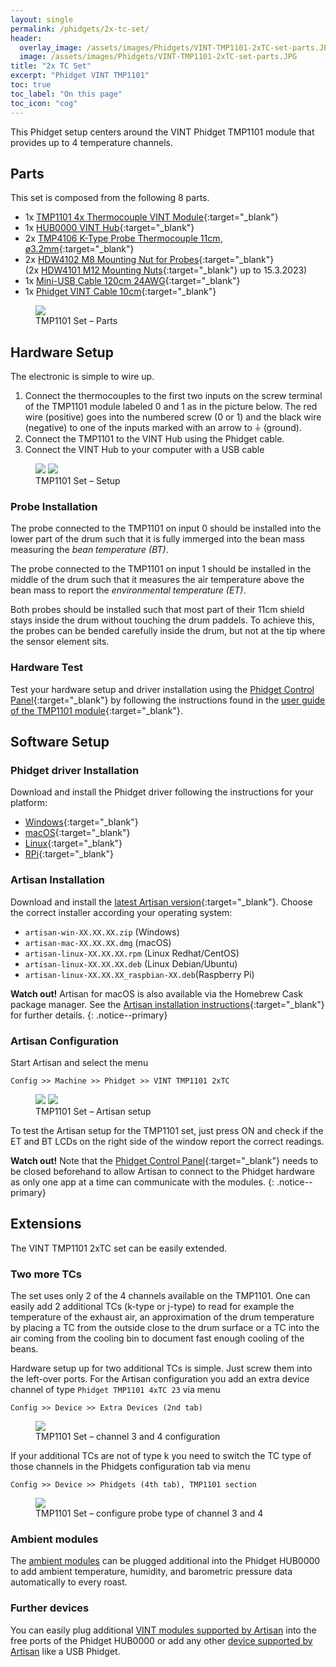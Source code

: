 ```yaml
---
layout: single
permalink: /phidgets/2x-tc-set/
header:
  overlay_image: /assets/images/Phidgets/VINT-TMP1101-2xTC-set-parts.JPG
  image: /assets/images/Phidgets/VINT-TMP1101-2xTC-set-parts.JPG
title: "2x TC Set"
excerpt: "Phidget VINT TMP1101"
toc: true
toc_label: "On this page"
toc_icon: "cog"
---
```


This Phidget setup centers around the VINT Phidget TMP1101 module that provides up to 4 temperature channels.


## Parts

This set is composed from the following 8 parts.

- 1x [TMP1101 4x Thermocouple VINT Module](https://www.phidgets.com/?tier=3&catid=14&pcid=12&prodid=726){:target="_blank"}
- 1x [HUB0000 VINT Hub](https://www.phidgets.com/?tier=3&catid=2&pcid=1&prodid=643){:target="_blank"}
- 2x [TMP4106 K-Type Probe Thermocouple 11cm, ø3.2mm](https://www.phidgets.com/?tier=3&catid=14&pcid=12&prodid=729){:target="_blank"}
- 2x [HDW4102 M8 Mounting Nut for Probes](https://www.phidgets.com/?tier=3&catid=14&pcid=12&prodid=1240){:target="_blank"}  
(2x [HDW4101 M12 Mounting Nuts](https://www.phidgets.com/?tier=3&catid=14&pcid=12&prodid=634){:target="_blank"} up to 15.3.2023)
- 1x [Mini-USB Cable 120cm 24AWG](https://www.phidgets.com/?tier=3&catid=28&pcid=24&prodid=187){:target="_blank"}
- 1x [Phidget VINT Cable 10cm](https://www.phidgets.com/?tier=3&catid=30&pcid=26&prodid=153){:target="_blank"}


<figure class="full">
    <a href="/assets/images/Phidgets/VINT-TMP1101-2xTC-set-parts.JPG"><img src="/assets/images/Phidgets/VINT-TMP1101-2xTC-set-parts.JPG"></a>
    <figcaption>TMP1101 Set – Parts</figcaption>
</figure>


## Hardware Setup

The electronic is simple to wire up.

1. Connect the thermocouples to the first two inputs on the screw terminal of the TMP1101 module labeled 0 and 1 as in the picture below. The red wire (positive) goes into the numbered screw (0 or 1) and the black wire (negative) to one of the inputs marked with an arrow to &#9178; (ground).
2. Connect the TMP1101 to the VINT Hub using the Phidget cable.
3. Connect the VINT Hub to your computer with a USB cable

<figure class="half">
    <a href="/assets/images/Phidgets/VINT-TMP1101-2xTC-set-hardware-setup.JPG"><img src="/assets/images/Phidgets/VINT-TMP1101-2xTC-set-hardware-setup.JPG"></a>
    <a href="/assets/images/Phidgets/VINT-TMP1101-2xTC-set-connection.JPG"><img src="/assets/images/Phidgets/VINT-TMP1101-2xTC-set-connection.JPG"></a>
    <figcaption>TMP1101 Set – Setup</figcaption>
</figure>

### Probe Installation

The probe connected to the TMP1101 on input 0 should be installed into the lower part of the drum such that it is fully immerged into the bean mass measuring the *bean temperature (BT)*. 

The probe connected to the TMP1101 on input 1 should be installed in the middle of the drum such that it measures the air temperature above the bean mass to report the *environmental temperature (ET)*. 

Both probes should be installed such that most part of their 11cm shield stays inside the drum without touching the drum paddels. To achieve this, the probes can be bended carefully inside the drum, but not at the tip where the sensor element sits.


### Hardware Test

Test your hardware setup and driver installation using the [Phidget Control Panel](https://www.phidgets.com/docs/Phidget_Control_Panel){:target="_blank"} by following the instructions found in the [user guide of the TMP1101 module](https://www.phidgets.com/?tier=3&catid=14&pcid=12&prodid=726){:target="_blank"}.



## Software Setup

### Phidget driver Installation

Download and install the Phidget driver following the instructions for your platform:

- [Windows](https://www.phidgets.com/docs/OS_-_Windows){:target="_blank"}
- [macOS](https://www.phidgets.com/docs/OS_-_OS_X){:target="_blank"}
- [Linux](https://www.phidgets.com/docs/OS_-_Linux){:target="_blank"}
- [RPi](https://www.phidgets.com/?view=articles&article=GetStartedPhidgetsRaspberry){:target="_blank"}

### Artisan Installation

Download and install the [latest Artisan version](https://github.com/artisan-roaster-scope/artisan/releases/latest){:target="_blank"}. Choose the correct installer according your operating system:

- `artisan-win-XX.XX.XX.zip` (Windows)
- `artisan-mac-XX.XX.XX.dmg` (macOS)
- `artisan-linux-XX.XX.XX.rpm` (Linux Redhat/CentOS)
- `artisan-linux-XX.XX.XX.deb` (Linux Debian/Ubuntu)
- `artisan-linux-XX.XX.XX_raspbian-XX.deb`(Raspberry Pi)

**Watch out!** 
Artisan for macOS is also available via the Homebrew Cask package manager. See the [Artisan installation instructions](https://github.com/artisan-roaster-scope/artisan/blob/master/wiki/Installation.md){:target="_blank"} for further details.
{: .notice--primary}


### Artisan Configuration

Start Artisan and select the menu 

```
Config >> Machine >> Phidget >> VINT TMP1101 2xTC
```

<figure class="half">
    <a href="/assets/images/Phidgets/machine-setup-2xTC.png"><img src="/assets/images/Phidgets/machine-setup-2xTC.png"></a>
    <a href="/assets/images/Phidgets/machine-setup-2xTC-confirmation.png"><img src="/assets/images/Phidgets/machine-setup-2xTC-confirmation.png"></a>
    <figcaption>TMP1101 Set – Artisan setup</figcaption>
</figure>

To test the Artisan setup for the TMP1101 set, just press ON and check if the ET and BT LCDs on the right side of the window report the correct readings.

**Watch out!** 
Note that the [Phidget Control Panel](https://www.phidgets.com/docs/Phidget_Control_Panel){:target="_blank"} needs to be closed beforehand to allow Artisan to connect to the Phidget hardware as only one app at a time can communicate with the modules.
{: .notice--primary}



## Extensions

The VINT TMP1101 2xTC set can be easily extended.

### Two more TCs

The set uses only 2 of the 4 channels available on the TMP1101. One can easily add 2 additional TCs (k-type or j-type) to read for example the temperature of the exhaust air, an approximation of the drum temperature by placing a TC from the outside close to the drum surface or a TC into the air coming from the cooling bin to document fast enough cooling of the beans.

Hardware setup up for two additional TCs is simple. Just screw them into the left-over ports. For the Artisan configuration you add an extra device channel of type `Phidget TMP1101 4xTC 23` via menu

```
Config >> Device >> Extra Devices (2nd tab)
```

<figure class="full">
    <a href="/assets/images/Phidgets/TMP1101-additional-channels.png"><img src="/assets/images/Phidgets/TMP1101-additional-channels.png"></a>
    <figcaption>TMP1101 Set – channel 3 and 4 configuration</figcaption>
</figure>

If your additional TCs are not of type k you need to switch the TC type of those channels in the Phidgets configuration tab via menu

```
Config >> Device >> Phidgets (4th tab), TMP1101 section
```

<figure class="full">
    <a href="/assets/images/Phidgets/TMP1101-additional-channels-type-conf.png"><img src="/assets/images/Phidgets/TMP1101-additional-channels-type-conf.png"></a>
    <figcaption>TMP1101 Set – configure probe type of channel 3 and 4</figcaption>
</figure>


### Ambient modules

The [ambient modules](/phidgets/ambient-extension/) can be plugged additional into the Phidget HUB0000 to add ambient temperature, humidity, and barometric pressure data automatically to every roast.

### Further devices

You can easily plug additional [VINT modules supported by Artisan](/devices/phidgets/) into the free ports of the Phidget HUB0000 or add any other [device supported by Artisan](/devices/) like a USB Phidget.